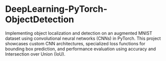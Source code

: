 # DeepLearning-PyTorch-ObjectDetection
Implementing object localization and detection on an augmented MNIST dataset using convolutional neural networks (CNNs) in PyTorch. This project showcases custom CNN architectures, specialized loss functions for bounding box prediction, and performance evaluation using accuracy and Intersection over Union (IoU). 
